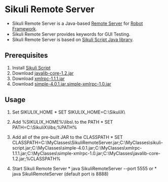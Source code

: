 # Sikuli Remote Server

  * Sikuli Remote Server is a Java-based [Remote Server](https://code.google.com/p/robotframework/wiki/RemoteLibrary) for [Robot Framework](http://robotframework.org/).
  * Sikuli Remote Server provides keywords for GUI Testing.  
  * Sikuli Remote Server is based on [Sikuli Script Java library](http://www.sikuli.org/).

## Prerequisites

  1. Install [Sikuli Script](https://launchpad.net/sikuli/+download)
  2. Download [javalib-core-1.2.jar](http://search.maven.org/remotecontent?filepath=org/robotframework/javalib-core/1.2/javalib-core-1.2.jar)
  3. Download [xmlrpc-1.1.1.jar](http://sourceforge.net/projects/xmlrpc/files/%28New%29%20Redstone/1.1.1/redstone-xmlrpc-1.1.1.zip/download)
  4. Download [simple-4.0.1.jar,simple-xmlrpc-1.0.jar](http://sourceforge.net/projects/xmlrpc/files/Simple%20%2B%20XML-RPC/1.0/redstone-simple-xmlrpc-1.0.zip/download)

## Usage

  1. Set SIKULIX_HOME 
    * SET SIKULIX_HOME=C:\SikuliX\

  2. Add %SIKULIX_HOME%\libs\ to the PATH 
    * SET PATH=C:\SikuliX\libs\;%PATH%

  3. Add all of the pre-built JAR to the CLASSPATH 
    * SET CLASSPATH=C:\MyClasses\SikuliRemoteServer.jar;C:\MyClasses\sikuli-script.jar;C:\MyClasses\simple-4.0.1.jar;C:\MyClasses\xmlrpc-1.1.1.jar;C:\MyClasses\simple-xmlrpc-1.0.jar;C:\MyClasses\javalib-core-1.2.jar;%CLASSPATH%

  4. Start Sikuli Remote Server
	* java SikuliRemoteServer --port 5555
	or
	* java SikuliRemoteServer (default port is 8888)